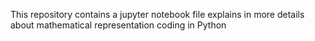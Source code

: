 This repository contains a jupyter notebook file explains in more details about mathematical representation coding in Python
